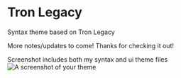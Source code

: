 # Tron Legacy

Syntax theme based on Tron Legacy

More notes/updates to come! Thanks for checking it out!

Screenshot includes both my syntax and ui theme files
![A screenshot of your theme](https://raw.githubusercontent.com/lok05philosophy/tron-legacy-syntax-atom/master/screen-shot.png)
